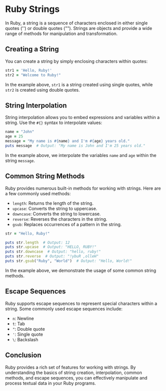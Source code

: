# Ruby Strings

In Ruby, a string is a sequence of characters enclosed in either single quotes ('') or double quotes (""). Strings are objects and provide a wide range of methods for manipulation and transformation.

## Creating a String

You can create a string by simply enclosing characters within quotes:

```ruby
str1 = 'Hello, Ruby!'
str2 = "Welcome to Ruby!"
```

In the example above, `str1` is a string created using single quotes, while `str2` is created using double quotes.

## String Interpolation

String interpolation allows you to embed expressions and variables within a string. Use the `#{}` syntax to interpolate values:

```ruby
name = "John"
age = 25
message = "My name is #{name} and I'm #{age} years old."
puts message  # Output: "My name is John and I'm 25 years old."
```

In the example above, we interpolate the variables `name` and `age` within the string `message`.

## Common String Methods

Ruby provides numerous built-in methods for working with strings. Here are a few commonly used methods:

- `length`: Returns the length of the string.
- `upcase`: Converts the string to uppercase.
- `downcase`: Converts the string to lowercase.
- `reverse`: Reverses the characters in the string.
- `gsub`: Replaces occurrences of a pattern in the string.

```ruby
str = "Hello, Ruby!"

puts str.length  # Output: 12
puts str.upcase  # Output: "HELLO, RUBY!"
puts str.downcase  # Output: "hello, ruby!"
puts str.reverse  # Output: "!ybuR ,olleH"
puts str.gsub("Ruby", "World")  # Output: "Hello, World!"
```

In the example above, we demonstrate the usage of some common string methods.

## Escape Sequences

Ruby supports escape sequences to represent special characters within a string. Some commonly used escape sequences include:

- `n`: Newline
- `t`: Tab
- `"`: Double quote
- `'`: Single quote
- `\`: Backslash

## Conclusion

Ruby provides a rich set of features for working with strings. By understanding the basics of string creation, interpolation, common methods, and escape sequences, you can effectively manipulate and process textual data in your Ruby programs.
